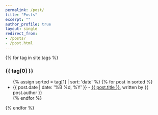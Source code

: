 ```yaml
---
permalink: /post/
title: "Posts"
excerpt: ""
author_profile: true
layout: single
redirect_from:
- /posts/
- /post.html
---
```



{% for tag in site.tags %}
  <h3>{{ tag[0] }}</h3>
  <ul>
   {% assign sorted = tag[1] | sort: 'date' %}
    {% for post in sorted %}
      <li>{{ post.date | date: '%B %d, %Y' }} - <a href="{{ post.url }}">{{ post.title }}</a>, written by {{ post.author }}</li>
     {% endfor %}
  </ul>
{% endfor %}